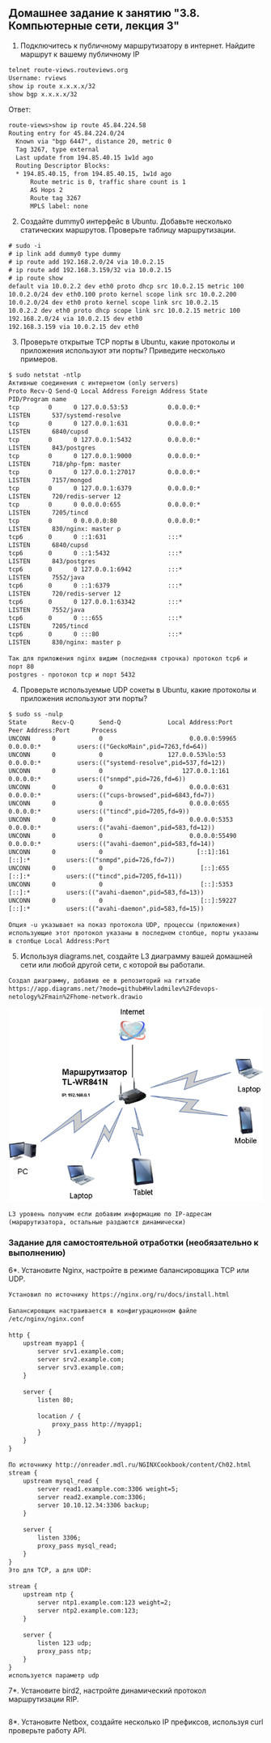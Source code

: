## Домашнее задание к занятию "3.8. Компьютерные сети, лекция 3"

1. Подключитесь к публичному маршрутизатору в интернет. Найдите маршрут к вашему публичному IP
```
telnet route-views.routeviews.org
Username: rviews
show ip route x.x.x.x/32
show bgp x.x.x.x/32
```
Ответ:  
```
route-views>show ip route 45.84.224.58  
Routing entry for 45.84.224.0/24
  Known via "bgp 6447", distance 20, metric 0
  Tag 3267, type external
  Last update from 194.85.40.15 1w1d ago
  Routing Descriptor Blocks:
  * 194.85.40.15, from 194.85.40.15, 1w1d ago
      Route metric is 0, traffic share count is 1
      AS Hops 2
      Route tag 3267
      MPLS label: none
```

2. Создайте dummy0 интерфейс в Ubuntu. Добавьте несколько статических маршрутов. Проверьте таблицу маршрутизации.
```
# sudo -i
# ip link add dummy0 type dummy
# ip route add 192.168.2.0/24 via 10.0.2.15
# ip route add 192.168.3.159/32 via 10.0.2.15
# ip route show
default via 10.0.2.2 dev eth0 proto dhcp src 10.0.2.15 metric 100
10.0.2.0/24 dev eth0.100 proto kernel scope link src 10.0.2.200
10.0.2.0/24 dev eth0 proto kernel scope link src 10.0.2.15
10.0.2.2 dev eth0 proto dhcp scope link src 10.0.2.15 metric 100
192.168.2.0/24 via 10.0.2.15 dev eth0
192.168.3.159 via 10.0.2.15 dev eth0

```

3. Проверьте открытые TCP порты в Ubuntu, какие протоколы и приложения используют эти порты? Приведите несколько примеров.
```
$ sudo netstat -ntlp
Активные соединения с интернетом (only servers)
Proto Recv-Q Send-Q Local Address Foreign Address State       PID/Program name    
tcp        0      0 127.0.0.53:53           0.0.0.0:*               LISTEN      537/systemd-resolve
tcp        0      0 127.0.0.1:631           0.0.0.0:*               LISTEN      6840/cupsd          
tcp        0      0 127.0.0.1:5432          0.0.0.0:*               LISTEN      843/postgres        
tcp        0      0 127.0.0.1:9000          0.0.0.0:*               LISTEN      718/php-fpm: master
tcp        0      0 127.0.0.1:27017         0.0.0.0:*               LISTEN      7157/mongod        
tcp        0      0 127.0.0.1:6379          0.0.0.0:*               LISTEN      720/redis-server 12
tcp        0      0 0.0.0.0:655             0.0.0.0:*               LISTEN      7205/tincd          
tcp        0      0 0.0.0.0:80              0.0.0.0:*               LISTEN      830/nginx: master p
tcp6       0      0 ::1:631                 :::*                    LISTEN      6840/cupsd          
tcp6       0      0 ::1:5432                :::*                    LISTEN      843/postgres        
tcp6       0      0 127.0.0.1:6942          :::*                    LISTEN      7552/java          
tcp6       0      0 ::1:6379                :::*                    LISTEN      720/redis-server 12
tcp6       0      0 127.0.0.1:63342         :::*                    LISTEN      7552/java          
tcp6       0      0 :::655                  :::*                    LISTEN      7205/tincd          
tcp6       0      0 :::80                   :::*                    LISTEN      830/nginx: master p

Так для приложения nginx видим (последняя строчка) протокол tcp6 и порт 80
postgres - протокол tcp и порт 5432
```

4. Проверьте используемые UDP сокеты в Ubuntu, какие протоколы и приложения используют эти порты?
```
$ sudo ss -nulp
State       Recv-Q       Send-Q             Local Address:Port              Peer Address:Port      Process                                                             
UNCONN      0            0                        0.0.0.0:59965                  0.0.0.0:*          users:(("GeckoMain",pid=7263,fd=64))                               
UNCONN      0            0                  127.0.0.53%lo:53                     0.0.0.0:*          users:(("systemd-resolve",pid=537,fd=12))                         
UNCONN      0            0                      127.0.0.1:161                    0.0.0.0:*          users:(("snmpd",pid=726,fd=6))                                     
UNCONN      0            0                        0.0.0.0:631                    0.0.0.0:*          users:(("cups-browsed",pid=6843,fd=7))                             
UNCONN      0            0                        0.0.0.0:655                    0.0.0.0:*          users:(("tincd",pid=7205,fd=9))                                   
UNCONN      0            0                        0.0.0.0:5353                   0.0.0.0:*          users:(("avahi-daemon",pid=583,fd=12))                             
UNCONN      0            0                        0.0.0.0:55490                  0.0.0.0:*          users:(("avahi-daemon",pid=583,fd=14))                             
UNCONN      0            0                          [::1]:161                       [::]:*          users:(("snmpd",pid=726,fd=7))                                     
UNCONN      0            0                           [::]:655                       [::]:*          users:(("tincd",pid=7205,fd=11))                                   
UNCONN      0            0                           [::]:5353                      [::]:*          users:(("avahi-daemon",pid=583,fd=13))                             
UNCONN      0            0                           [::]:59227                     [::]:*          users:(("avahi-daemon",pid=583,fd=15))

Опция -u указывает на показ протокола UDP, процессы (приложения) использующие этот протокол указаны в последнем столбце, порты указаны в столбце Local Address:Port
```

5. Используя diagrams.net, создайте L3 диаграмму вашей домашней сети или любой другой сети, с которой вы работали.
```
Создал диаграмму, добавив ее в репозиторий на гитхабе
https://app.diagrams.net/?mode=github#Hvladmilev%2Fdevops-netology%2Fmain%2Fhome-network.drawio
```
![Диаграмма домашней сети](https://github.com/vladmilev/devops-netology/blob/main/home-network.drawio.png)
```
L3 уровень получим если добавим информацию по IP-адресам (маршрутизатора, остальные раздаются динамически)
```

### Задание для самостоятельной отработки (необязательно к выполнению)

6*. Установите Nginx, настройте в режиме балансировщика TCP или UDP.
```
Установил по источнику https://nginx.org/ru/docs/install.html

Балансировщик настраивается в конфигурационном файле /etc/nginx/nginx.conf

http {
    upstream myapp1 {
        server srv1.example.com;
        server srv2.example.com;
        server srv3.example.com;
    }

    server {
        listen 80;

        location / {
            proxy_pass http://myapp1;
        }
    }
}

По источнику http://onreader.mdl.ru/NGINXCookbook/content/Ch02.html
stream {
    upstream mysql_read {
        server read1.example.com:3306 weight=5;
        server read2.example.com:3306;
        server 10.10.12.34:3306 backup;
    }

    server {
        listen 3306;
        proxy_pass mysql_read;
    }
}
Это для TCP, а для UDP:  

stream {
    upstream ntp {
        server ntp1.example.com:123 weight=2;
        server ntp2.example.com:123;
    }

    server {
        listen 123 udp;
        proxy_pass ntp;
    }
}
используется параметр udp
```

7*. Установите bird2, настройте динамический протокол маршрутизации RIP.
```
```

8*. Установите Netbox, создайте несколько IP префиксов, используя curl проверьте работу API.
```
```
